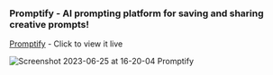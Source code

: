 ### Promptify - AI prompting platform for saving and sharing creative prompts!
[Promptify](https://promptify-tawny.vercel.app/) - Click to view it live

![Screenshot 2023-06-25 at 16-20-04 Promptify](https://github.com/wilfredcloud/share_prompts/assets/111436934/22f33696-5910-410b-aa3e-71b073e541c8)

